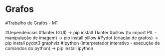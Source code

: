 ﻿# Grafos
#Trabalho de Grafos - M1

#Dependências
#tkinter (GUI) -> pip install Tkinter
#pillow (to import PIL - manipulação de imagem) -> pip install pillow 
#Pydot (criação de grafos) -> pip install pydot3 graphviz 
#Ipython (interpretador interativo - execução de comandos do python) -> pip install ipython
